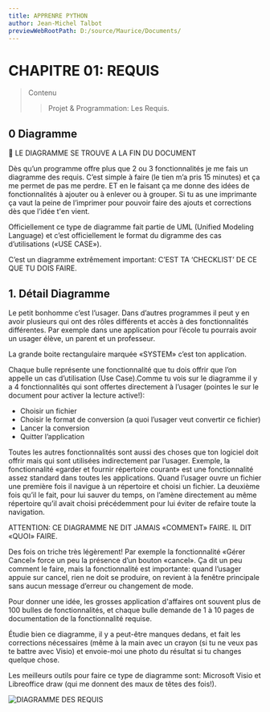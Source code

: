 ```yaml
---
title: APPRENRE PYTHON
author: Jean-Michel Talbot
previewWebRootPath: D:/source/Maurice/Documents/
---
```


# CHAPITRE 01: REQUIS

> Contenu
>> Projet & Programmation: Les Requis.

## 0 Diagramme
:memo: LE DIAGRAMME SE TROUVE A LA FIN DU DOCUMENT

Dès qu’un programme offre plus que 2 ou 3 fonctionnalités je me fais un diagramme des requis. C’est simple à faire (le tien m’a pris 15 minutes) et ça me permet de pas me perdre. ET en le faisant ça me donne des idées de fonctionnalités à ajouter ou à enlever ou à grouper. Si tu as une imprimante ça vaut la peine de l’imprimer pour pouvoir faire des ajouts et corrections dès que l’idée t'en vient.

Officiellement ce type de diagramme fait partie de UML (Unified Modeling Language) et c’est officiellement le format du digramme des cas d’utilisations («USE CASE»).

C’est un diagramme extrêmement important: C’EST TA ‘CHECKLIST’ DE CE QUE TU DOIS FAIRE.

## 1. Détail Diagramme

Le petit bonhomme c’est l’usager. Dans d’autres programmes il peut y en avoir plusieurs qui ont des rôles différents et accès à des fonctionnalités différentes. Par exemple dans une application pour l’école tu pourrais avoir un usager élève, un parent et un professeur.

La grande boite rectangulaire marquée «SYSTEM» c’est ton application.

Chaque bulle représente une fonctionnalité que tu dois offrir que l’on appelle un cas d’utilisation (Use Case).Comme tu vois sur le diagramme il y a 4 fonctionnalités qui sont offertes directement à l’usager (pointes le sur le document pour activer la lecture active!):

- Choisir un fichier
- Choisir le format de conversion (a quoi l’usager veut convertir ce fichier)
- Lancer la conversion
- Quitter l’application

Toutes les autres fonctionnalités sont aussi des choses que ton logiciel doit offrir mais qui sont utilisées indirectement par l’usager. Exemple, la fonctionnalité «garder et fournir répertoire courant» est une fonctionnalité assez standard dans toutes les applications. Quand l’usager ouvre un fichier une première fois il navigue à un répertoire et choisi un fichier. La deuxième fois qu’il le fait, pour lui sauver du temps, on l’amène directement au même répertoire qu’il avait choisi précédemment pour lui éviter de refaire toute la navigation.

ATTENTION: CE DIAGRAMME NE DIT JAMAIS «COMMENT» FAIRE. IL DIT «QUOI» FAIRE.

Des fois on triche très légèrement! Par exemple la fonctionnalité «Gérer Cancel» force un peu la présence d’un bouton «cancel». Ça dit un peu comment le faire, mais la fonctionnalité est importante: quand l’usager appuie sur cancel, rien ne doit se produire, on revient à la fenêtre principale sans aucun message d’erreur ou changement de mode.

Pour donner une idée, les grosses application d'affaires ont souvent  plus de 100 bulles de fonctionnalités, et chaque bulle demande de 1 à 10 pages de documentation de la fonctionnalité requise.

Étudie bien ce diagramme, il y a peut-être manques dedans, et fait les corrections nécessaires (même à la main avec un crayon (si tu ne veux pas te battre avec Visio) et envoie-moi une photo du résultat si tu changes quelque chose.

Les meilleurs outils pour faire ce type de diagramme sont: Microsoft Visio et Libreoffice draw (qui me donnent des maux de têtes des fois!).

![DIAGRAMME DES REQUIS](Assets/Requis.png)